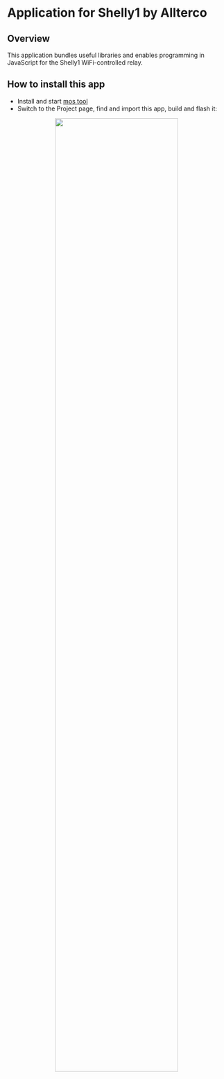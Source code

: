 # Application for Shelly1 by Allterco

## Overview

This application bundles useful libraries and enables programming in JavaScript
for the Shelly1 WiFi-controlled relay.

## How to install this app

- Install and start [mos tool](https://mongoose-os.com/software.html)
- Switch to the Project page, find and import this app, build and flash it:

<p align="center">
  <img src="https://mongoose-os.com/images/app1.gif" width="75%">
</p>
